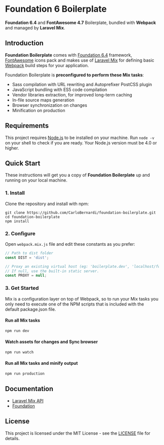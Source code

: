 # Foundation 6 Boilerplate
**Foundation 6.4** and **FontAwesome 4.7** Boilerplate, bundled with **Webpack** and managed by **Laravel Mix**.


## Introduction
**Foundation Boilerplate** comes with [Foundation 6.4](https://foundation.zurb.com/) framework, [FontAwesome](http://fontawesome.io/) icons pack and makes use of [Laravel Mix](https://github.com/JeffreyWay/laravel-mix) for defining basic [Webpack](http://github.com/webpack/webpack) build steps for your application.

Foundation Boilerplate is **preconfigured to perform these Mix tasks**:
- Sass compilation with URL rewriting and Autoprefixer PostCSS plugin
- JavaScript bundling with ES5 code compilation
- Vendor libraries extraction, for improved long-term caching
- In-file source maps generation
- Browser synchronization on changes
- Minification on production


## Requirements

This project requires [Node.js](https://nodejs.org/) to be installed on your machine. Run <code>node -v</code> on your shell to check if you are ready. Your Node.js version must be 4.0 or higher.


## Quick Start
These instructions will get you a copy of **Foundation Boilerplate** up and running on your local machine.

### 1. Install
Clone the repository and install with npm:
```shell
git clone https://github.com/CarloBernardi/foundation-boilerplate.git
cd foundation-boilerplate
npm install
```

### 2. Configure
Open <code>webpack.mix.js</code> file and edit these constants as you prefer:
```javascript
// Path to dist folder
const DIST = 'dist';

// Proxy an existing virtual host (eg: 'boilerplate.dev', 'localhost/foundation-boilerplate').
// If null, use the built-in static server.
const PROXY = null;
```

### 3. Get Started
Mix is a configuration layer on top of Webpack, so to run your Mix tasks you only need to execute one of the NPM scripts that is included with the default package.json file.

#### Run all Mix tasks
```bash
npm run dev
```

#### Watch assets for changes and Sync browser
```bash
npm run watch
```

#### Run all Mix tasks and minify output
```bash
npm run production
```


## Documentation
- [Laravel Mix API](https://github.com/JeffreyWay/laravel-mix/tree/master/docs#readme)
- [Foundation](https://foundation.zurb.com/sites/docs/)


## License
This project is licensed under the MIT License - see the [LICENSE](LICENSE) file for details.
